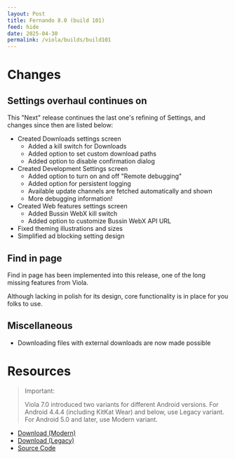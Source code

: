 ```yaml
---
layout: Post
title: Fernando 8.0 (build 101)
feed: hide
date: 2025-04-30
permalink: /viola/builds/build101
---
```


# Changes
## Settings overhaul continues on
This "Next" release continues the last one's refining of Settings, and changes since then are listed below:
- Created Downloads settings screen
    - Added a kill switch for Downloads
    - Added option to set custom download paths
    - Added option to disable confirmation dialog
- Created Development Settings screen
    - Added option to turn on and off "Remote debugging"
    - Added option for persistent logging
    - Available update channels are fetched automatically and shown
    - More debugging information!
- Created Web features settings screen
    - Added Bussin WebX kill switch
    - Added option to customize Bussin WebX API URL
- Fixed theming illustrations and sizes
- Simplified ad blocking setting design

## Find in page
Find in page has been implemented into this release, one of the long missing features from Viola.

Although lacking in polish for its design, core functionality is in place for you folks to use.

## Miscellaneous
- Downloading files with external downloads are now made possible

# Resources
> Important:
> 
> Viola 7.0 introduced two variants for different Android versions.
> For Android 4.4.4 (including KitKat Wear) and below, use Legacy variant.
> For Android 5.0 and later, use Modern variant.

- [Download (Modern)](https://codeberg.org/TipzTeam/viola/releases/download/8.0_c101/app-modern-next.apk)
- [Download (Legacy)](https://codeberg.org/TipzTeam/viola/releases/download/8.0_c101/app-legacy-next.apk)
- [Source Code](https://codeberg.org/TipzTeam/viola/src/tag/8.0_c101)
